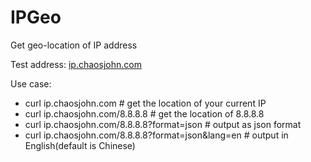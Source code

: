# IPGeo
Get geo-location of IP address

Test address: [ip.chaosjohn.com](http:chaosjohn.com)

Use case: 
- curl ip.chaosjohn.com # get the location of your current IP
- curl ip.chaosjohn.com/8.8.8.8 # get the location of 8.8.8.8
- curl ip.chaosjohn.com/8.8.8.8?format=json # output as json format 
- curl ip.chaosjohn.com/8.8.8.8?format=json&lang=en # output in English(default is Chinese)
